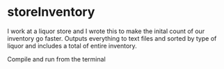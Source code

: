 # storeInventory

I work at a liquor store and I wrote this to make the inital count of our inventory go faster. 
Outputs everything to text files and sorted by type of liquor and includes a total of entire inventory.

Compile and run from the terminal
